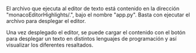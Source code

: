 El archivo que ejecuta al editor de texto está contenido en la dirección "monacoEditorHighlights/.", bajo el nombre "app.py".
Basta con ejecutar el archivo para desplegar el editor.

Una vez desplegado el editor, se puede cargar el contenido con el botón para desplegar un texto en distintos lenguajes de programación y así visualizar los diferentes resaltados.
